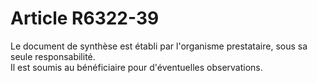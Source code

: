 # Article R6322-39

  
Le document de synthèse est établi par l'organisme prestataire, sous sa seule responsabilité.   
Il est soumis au bénéficiaire pour d'éventuelles observations.